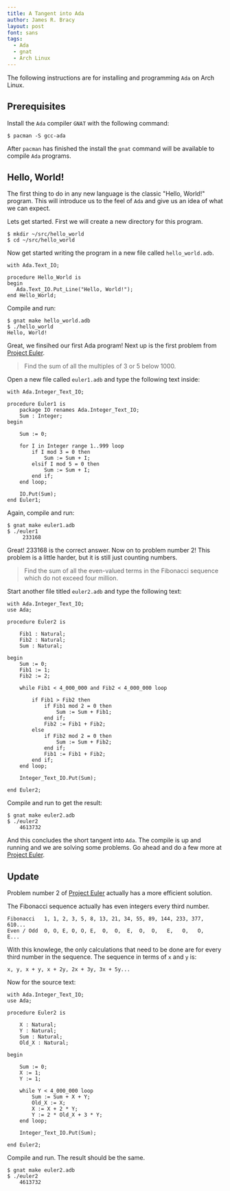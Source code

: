 ```yaml
---
title: A Tangent into Ada
author: James R. Bracy
layout: post
font: sans
tags:
  - Ada
  - gnat
  - Arch Linux
---
```


The following instructions are for installing and programming `Ada` on Arch Linux.

## Prerequisites

Install the `Ada` compiler `GNAT` with the following command:

    $ pacman -S gcc-ada

After `pacman` has finished the install the `gnat` command will be available to compile `Ada` programs.

## Hello, World!

The first thing to do in any new language is the classic "Hello, World!" program. This will introduce us to the feel of `Ada` and give us an idea of what we can expect.

Lets get started. First we will create a new directory for this program.

    $ mkdir ~/src/hello_world
    $ cd ~/src/hello_world

Now get started writing the program in a new file called `hello_world.adb`.

    with Ada.Text_IO;
    
    procedure Hello_World is
    begin
       Ada.Text_IO.Put_Line("Hello, World!");
    end Hello_World;

Compile and run:

    $ gnat make hello_world.adb
    $ ./hello_world
    Hello, World!

Great, we finsihed our first Ada program! Next up is the first problem from [Project Euler](http://projecteuler.net/).

<blockquote><p>Find the sum of all the multiples of 3 or 5 below 1000.</p></blockquote>


Open a new file called `euler1.adb` and type the following text inside:

    with Ada.Integer_Text_IO;
    
    procedure Euler1 is
        package IO renames Ada.Integer_Text_IO;
        Sum : Integer;
    begin

        Sum := 0;
        
        for I in Integer range 1..999 loop
            if I mod 3 = 0 then
                Sum := Sum + I;
            elsif I mod 5 = 0 then
                Sum := Sum + I;
            end if;
        end loop;
        
        IO.Put(Sum); 
    end Euler1;

Again, compile and run:

    $ gnat make euler1.adb
    $ ./euler1
         233168

Great! 233168 is the correct answer. Now on to problem number 2! This problem is a little harder, but it is still just counting numbers.

<blockquote><p>Find the sum of all the even-valued terms in the Fibonacci sequence which do not exceed four million.</p></blockquote>

Start another file titled `euler2.adb` and type the following text:

    with Ada.Integer_Text_IO;
    use Ada;
    
    procedure Euler2 is
    
        Fib1 : Natural;
        Fib2 : Natural;
        Sum : Natural;
   
    begin
        Sum := 0;
        Fib1 := 1;
        Fib2 := 2;
   
        while Fib1 < 4_000_000 and Fib2 < 4_000_000 loop
      	
            if Fib1 > Fib2 then
                if Fib1 mod 2 = 0 then
                    Sum := Sum + Fib1;
                end if;
                Fib2 := Fib1 + Fib2;
            else
                if Fib2 mod 2 = 0 then
                    Sum := Sum + Fib2;
                end if;
                Fib1 := Fib1 + Fib2;
            end if;
        end loop;
	
        Integer_Text_IO.Put(Sum);
   
    end Euler2;

Compile and run to get the result:

    $ gnat make euler2.adb
    $ ./euler2
        4613732

And this concludes the short tangent into `Ada`. The compile is up and running and we are solving some problems. Go ahead and do a few more at [Project Euler](http://projecteuler.net/).

## Update

Problem number 2 of [Project Euler](http://projecteuler.net/) actually has a more efficient solution.

The Fibonacci sequence actually has even integers every third number.

    Fibonacci   1, 1, 2, 3, 5, 8, 13, 21, 34, 55, 89, 144, 233, 377, 610...
    Even / Odd  O, O, E, O, O, E,  O,  O,  E,  O,  O,   E,   O,   O,   E...
    

With this knowlege, the only calculations that need to be done are for every third number in the sequence. The sequence in terms of `x` and `y` is:

    x, y, x + y, x + 2y, 2x + 3y, 3x + 5y...

Now for the source text:

    with Ada.Integer_Text_IO;
    use Ada;

    procedure Euler2 is

        X : Natural;
        Y : Natural;
        Sum : Natural;
        Old_X : Natural;

    begin
   
        Sum := 0;
        X := 1;
        Y := 1;
        
        while Y < 4_000_000 loop
            Sum := Sum + X + Y;
            Old_X := X;
            X := X + 2 * Y;
            Y := 2 * Old_X + 3 * Y;
        end loop;
    
        Integer_Text_IO.Put(Sum);
    
    end Euler2;

Compile and run. The result should be the same.

    $ gnat make euler2.adb
    $ ./euler2
        4613732
